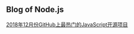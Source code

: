 ## Blog of Node.js
[2018年12月份GitHub上最热门的JavaScript开源项目](https://mp.weixin.qq.com/s?__biz=MzUzOTM0MTE4OQ==&mid=2247485314&idx=1&sn=d4926e8f23f80c066a516660067a4f6e&chksm=fac8bf68cdbf367e48ab25165068bbaf2af7cad8517c5f915502992c162859671f4aea61f0c6&scene=21#wechat_redirect)
